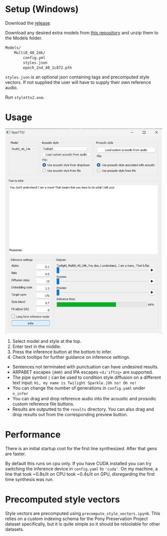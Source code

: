 # Setup (Windows)
Download the [release](https://drive.google.com/file/d/1iW07K222Hj5jRN7zWCu1FPaAaRtXIoUk/view?usp=sharing).

Download any desired extra models from [this repository](https://huggingface.co/therealvul/StyleTTS2_GUI_models/tree/main) and unzip them to the Models folder.
```
Models/
    Multi0_40_24k/
        config.yml
        styles.json
        epoch_2nd_40_1c872.pth
```
`styles.json` is an optional json containing tags and precomputed style vectors. If not supplied the user will have to supply their own reference audio.

Run `styletts2.exe`.

# Usage
![](https://raw.githubusercontent.com/effusiveperiscope/StyleTTS2_GUI/main/docs/1.png)

1. Select model and style at the top.
2. Enter text in the middle.
3. Press the inference button at the bottom to infer.
4. Check tooltips for further guidance on inference settings.

- Sentences not terminated with punctuation can have undesired results.
- ARPABET escapes `{AH0}` and IPA escapes `<dɹˈɪftɪŋ>` are supported. 
- The pipe symbol `|` can be used to condition style diffusion on a different text input: `Hi, my name is Twilight Sparkle.|Oh no! Oh no!`
- You can change the number of generations in `config.yaml` under `n_infer`
- You can drag and drop reference audio into the acoustic and prosodic custom reference file buttons.
- Results are outputted to the `results` directory. You can also drag and drop results out from the corresponding preview button.

# Performance
There is an initial startup cost for the first line synthesized. After that gens are faster.

By default this runs on cpu only. If you have CUDA installed you can try switching the inference device in `config.yaml` to `'cuda'`. On my machine, a line that took ~0.8s/it on CPU took ~0.4s/it on GPU, disregarding the first time synthesis was run.

# Precomputed style vectors
Style vectors are precomputed using `precompute_style_vectors.ipynb`. This relies on a custom indexing schema for the Pony Preservation Project dataset specifically, but it is quite simple so it should be retoolable for other datasets.